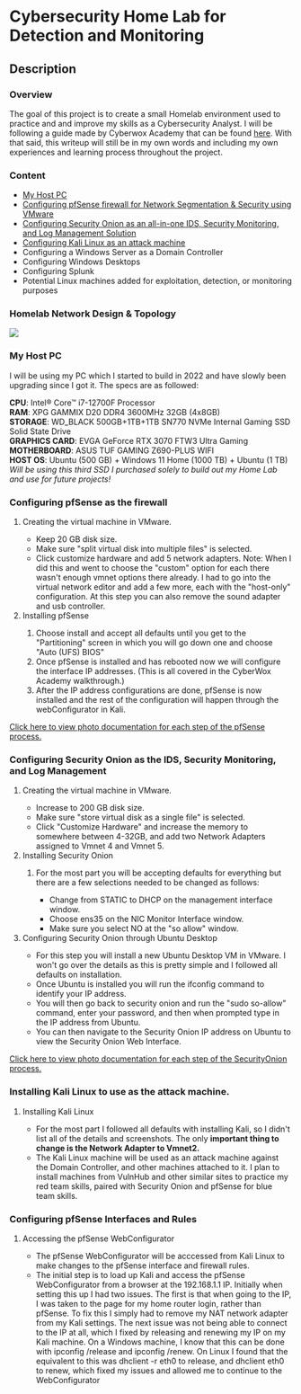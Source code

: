 <h1>Cybersecurity Home Lab for Detection and Monitoring</h1>

<h2>Description</h2>
<h3> Overview </h3>
<p> The goal of this project is to create a small Homelab environment used to practice and and improve my skills as a Cybersecurity Analyst. I will be following a guide made by Cyberwox Academy that can be found <a href = "https://cyberwoxacademy.com/building-a-cybersecurity-homelab-for-detection-monitoring/">here</a>. With that said, this writeup will still be in my own words and including my own experiences and learning process throughout the project.</p>

<h3> Content </h3>
<ul>
 <li><a href="#host">My Host PC</a></li>
 <li><a href="#pfsense">Configuring pfSense firewall for Network Segmentation & Security using VMware</a></li>
 <li><a href="#securityonion">Configuring Security Onion as an all-in-one IDS, Security Monitoring, and Log Management Solution</a></li>
 <li><a href="#kali">Configuring Kali Linux as an attack machine</a></li>
 <li>Configuring a Windows Server as a Domain Controller</li>
 <li>Configuring Windows Desktops</li>
 <li>Configuring Splunk</li>
 <li>Potential Linux machines added for exploitation, detection, or monitoring purposes</li>
</ul>

<h3>Homelab Network Design & Topology</h3>
<img src = "https://static.wixstatic.com/media/1f97f7_c3819a585fb44cc896e93c99d512ba1a~mv2.jpg/v1/fill/w_740,h_496,al_c,q_90/1f97f7_c3819a585fb44cc896e93c99d512ba1a~mv2.webp"/>

<h3><a id = "host">My Host PC</a></h3>
<p>I will be using my PC which I started to build in 2022 and have slowly been upgrading since I got it. The specs are as followed:
 
 <b>CPU</b>: Intel® Core™ i7-12700F Processor<br>
 <b>RAM</b>: XPG GAMMIX D20 DDR4 3600MHz 32GB (4x8GB)<br>
 <b>STORAGE</b>: WD_BLACK 500GB+1TB+1TB SN770 NVMe Internal Gaming SSD Solid State Drive<br>
 <b>GRAPHICS CARD</b>: EVGA GeForce RTX 3070 FTW3 Ultra Gaming<br>
 <b>MOTHERBOARD</b>: ASUS TUF GAMING Z690-PLUS WIFI<br>
 <b>HOST OS</b>: Ubuntu (500 GB) + Windows 11 Home (1000 TB) + Ubuntu (1 TB) *Will be using this third SSD I purchased solely to build
 out my Home Lab and use for future projects!*<br>
</p>

<h3><a id = "pfsense">Configuring pfSense as the firewall</a></h3>

<ol>
 <li>Creating the virtual machine in VMware.</li>
  <ul>
   <li>Keep 20 GB disk size.</li>
   <li>Make sure "split virtual disk into multiple files" is selected.</li>
   <li>Click customize hardware and add 5 network adapters. Note: When I did this and went to choose the "custom" option for each there wasn't enough 
    vmnet options there already. I had to go into the virtual network editor and add a few more, each with the "host-only" configuration. At this step
    you can also remove the sound adapter and usb controller.</li>
  </ul>
 <li>Installing pfSense</li>
  <ol>
   <li>Choose install and accept all defaults until you get to the "Partitioning" screen in which you will go down one and choose "Auto (UFS) BIOS"</li>
   <li>Once pfSense is installed and has rebooted now we will configure the interface IP addresses. (This is all covered in the CyberWox Academy
   walkthrough.)</li> 
   <li>After the IP address configurations are done, pfSense is now installed and the rest of the configuration will happen through the webConfigurator
    in Kali.</li>
  </ol>
</ol>
<a href = "https://github.com/harleydel/Cybersecurity-Home-Lab/wiki/Installing-and-Configuring-pfSense-Firewall">Click here to view photo documentation for each step of the pfSense process.</a>

<h3><a id = "securityonion">Configuring Security Onion as the IDS, Security Monitoring, and Log Management</a></h3>
<ol>
 <li>Creating the virtual machine in VMware.</li>
  <ul>
   <li>Increase to 200 GB disk size.</li>
   <li>Make sure "store virtual disk as a single file" is selected.</li>
   <li>Click "Customize Hardware" and increase the memory to somewhere between 4-32GB, and add two Network Adapters assigned to Vmnet 4 and Vmnet 5.</li>
  </ul>
 <li>Installing Security Onion</li>
  <ol>
   <li>For the most part you will be accepting defaults for everything but there are a few selections needed to be changed as follows:</li>
   <ul>
    <li>Change from STATIC to DHCP on the management interface window.</li>
    <li>Choose ens35 on the NIC Monitor Interface window.</li>
    <li>Make sure you select NO at the "so allow" window.</li>
   </ul>
  </ol>
 <li>Configuring Security Onion through Ubuntu Desktop</li>
  <ul>
   <li>For this step you will install a new Ubuntu Desktop VM in VMware. I won't go over the details as this is pretty simple and I followed all defaults on installation.</li>
   <li>Once Ubuntu is installed you will run the ifconfig command to identify your IP address.</li>
   <li>You will then go back to security onion and run the "sudo so-allow" command, enter your password, and then when prompted type in the IP address from Ubuntu.</li>
   <li>You can then navigate to the Security Onion IP address on Ubuntu to view the Security Onion Web Interface.</li>
 </ul>
</ol>
<a href = "https://github.com/harleydel/Cybersecurity-Home-Lab/wiki/Installing-and-Configuring-Security-Onion">Click here to view photo documentation for each step of the SecurityOnion process.</a>

<h3><a id = "kali">Installing Kali Linux to use as the attack machine.</a></h3>
<ol>
 <li>Installing Kali Linux</li>
  <ul>
   <li>For the most part I followed all defaults with installing Kali, so I didn't list all of the details and screenshots. The only <b>important thing to change is the Network Adapter to Vmnet2.</b></li>
   <li>The Kali Linux machine will be used as an attack machine against the Domain Controller, and other machines attached to it. I plan to install machines from VulnHub and other similar sites to practice my red team skills, paired with Security Onion and pfSense for blue team skills.</li>
  </ul>
</ol>

<h3><a id = "pfconfig">Configuring pfSense Interfaces and Rules</a></h3>
<ol>
 <li>Accessing the pfSense WebConfigurator</li>
  <ul>
   <li>The pfSense WebConfigurator will be acccessed from Kali Linux to make changes to the pfSense interface and firewall rules.</li>
   <li>The initial step is to load up Kali and access the pfSense WebConfigurator from a browser at the 192.168.1.1 IP. Initially when setting this up I had two issues. The first is that when going to the IP, I was taken to the page for my home router login, rather than pfSense. To fix this I simply had to remove my NAT network adapter from my Kali settings. The next issue was not being able to connect to the IP at all, which I fixed by releasing and renewing my IP on my Kali machine. On a Windows machine, I know that this can be done with ipconfig /release and ipconfig /renew. On Linux I found that the equivalent to this was dhclient -r eth0 to release, and dhclient eth0 to renew, which fixed my issues and allowed me to continue to the WebConfigurator</li>
  </ul>
</ol>

<br />

<!--
 ```diff
- text in red
+ text in green
! text in orange
# text in gray
@@ text in purple (and bold)@@
```
--!>
